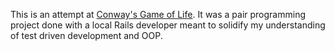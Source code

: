 This is an attempt at [Conway's Game of Life](https://en.wikipedia.org/wiki/Conway%27s_Game_of_Life). It was a pair programming
project done with a local Rails developer meant to solidify my understanding of
test driven development and OOP.
